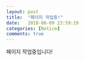 ```yaml
---
layout: post
title:  "페이지 작업중!"
date:   2018-06-09 23:59:19
categories: [Notice]
comments: true
---
```

페이지 작업중입니다!
